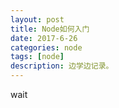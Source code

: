 ```yaml
---
layout: post
title: Node如何入门
date: 2017-6-26
categories: node
tags: [node]
description: 边学边记录。
---
```


wait